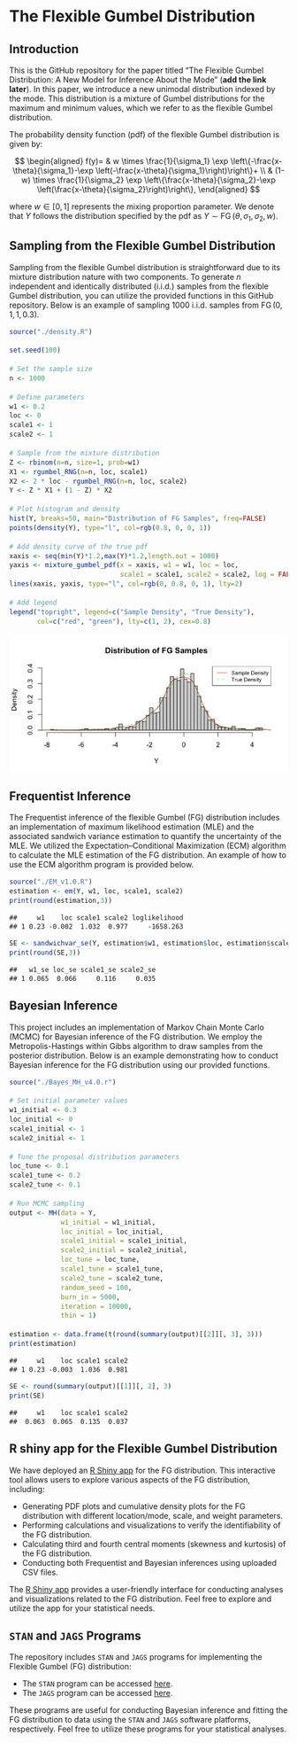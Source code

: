 The Flexible Gumbel Distribution
================

## Introduction

This is the GitHub repository for the paper titled “The Flexible Gumbel
Distribution: A New Model for Inference About the Mode” (**add the link
later**). In this paper, we introduce a new unimodal distribution
indexed by the mode. This distribution is a mixture of Gumbel
distributions for the maximum and minimum values, which we refer to as
the flexible Gumbel distribution.

The probability density function (pdf) of the flexible Gumbel
distribution is given by:

$$
\begin{aligned}
f(y)= & w \times \frac{1}{\sigma_1} \exp \left\{-\frac{x-\theta}{\sigma_1}-\exp \left(-\frac{x-\theta}{\sigma_1}\right)\right\}+ \\
& (1-w) \times \frac{1}{\sigma_2} \exp \left\{\frac{x-\theta}{\sigma_2}-\exp \left(\frac{x-\theta}{\sigma_2}\right)\right\},
\end{aligned}
$$

where $w \in[0,1]$ represents the mixing proportion parameter. We denote
that $Y$ follows the distribution specified by the pdf as
$Y \sim \operatorname{FG}\left(\theta, \sigma_1, \sigma_2, w\right)$.

## Sampling from the Flexible Gumbel Distribution

Sampling from the flexible Gumbel distribution is straightforward due to
its mixture distribution nature with two components. To generate $n$
independent and identically distributed (i.i.d.) samples from the
flexible Gumbel distribution, you can utilize the provided functions in
this GitHub repository. Below is an example of sampling 1000 i.i.d.
samples from $\operatorname{FG}(0,1,1,0.3)$.

``` r
source("./density.R")

set.seed(100)

# Set the sample size
n <- 1000

# Define parameters
w1 <- 0.2
loc <- 0
scale1 <- 1
scale2 <- 1

# Sample from the mixture distribution
Z <- rbinom(n=n, size=1, prob=w1)
X1 <- rgumbel_RNG(n=n, loc, scale1)
X2 <- 2 * loc - rgumbel_RNG(n=n, loc, scale2)
Y <- Z * X1 + (1 - Z) * X2

# Plot histogram and density
hist(Y, breaks=50, main="Distribution of FG Samples", freq=FALSE)
points(density(Y), type="l", col=rgb(0.8, 0, 0, 1))

# Add density curve of the true pdf
xaxis <- seq(min(Y)*1.2,max(Y)*1.2,length.out = 1000)
yaxis <- mixture_gumbel_pdf(x = xaxis, w1 = w1, loc = loc, 
                            scale1 = scale1, scale2 = scale2, log = FALSE)
lines(xaxis, yaxis, type="l", col=rgb(0, 0.8, 0, 1), lty=2)

# Add legend
legend("topright", legend=c("Sample Density", "True Density"), 
       col=c("red", "green"), lty=c(1, 2), cex=0.8)
```

<img src="README_files/figure-gfm/unnamed-chunk-1-1.png" style="display: block; margin: auto;" />

## Frequentist Inference

The Frequentist inference of the flexible Gumbel (FG) distribution
includes an implementation of maximum likelihood estimation (MLE) and
the associated sandwich variance estimation to quantify the uncertainty
of the MLE. We utilized the Expectation–Conditional Maximization (ECM)
algorithm to calculate the MLE estimation of the FG distribution. An
example of how to use the ECM algorithm program is provided below.

``` r
source("./EM_v1.0.R")
estimation <- em(Y, w1, loc, scale1, scale2)
print(round(estimation,3))
```

    ##     w1    loc scale1 scale2 loglikelihood
    ## 1 0.23 -0.002  1.032  0.977     -1658.263

``` r
SE <- sandwichvar_se(Y, estimation$w1, estimation$loc, estimation$scale1, estimation$scale2)
print(round(SE,3))
```

    ##   w1_se loc_se scale1_se scale2_se
    ## 1 0.065  0.066     0.116     0.035

## Bayesian Inference

This project includes an implementation of Markov Chain Monte Carlo
(MCMC) for Bayesian inference of the FG distribution. We employ the
Metropolis-Hastings within Gibbs algorithm to draw samples from the
posterior distribution. Below is an example demonstrating how to conduct
Bayesian inference for the FG distribution using our provided functions.

``` r
source("./Bayes_MH_v4.0.r")

# Set initial parameter values
w1_initial <- 0.3
loc_initial <- 0
scale1_initial <- 1
scale2_initial <- 1

# Tune the proposal distribution parameters
loc_tune <- 0.1
scale1_tune <- 0.2
scale2_tune <- 0.1

# Run MCMC sampling
output <- MH(data = Y,
             w1_initial = w1_initial,
             loc_initial = loc_initial,
             scale1_initial = scale1_initial,
             scale2_initial = scale2_initial,
             loc_tune = loc_tune,
             scale1_tune = scale1_tune,
             scale2_tune = scale2_tune,
             random_seed = 100,
             burn_in = 5000,
             iteration = 10000,
             thin = 1)

estimation <- data.frame(t(round(summary(output)[[2]][, 3], 3)))
print(estimation)
```

    ##     w1    loc scale1 scale2
    ## 1 0.23 -0.003  1.036  0.981

``` r
SE <- round(summary(output)[[1]][, 2], 3)
print(SE)
```

    ##     w1    loc scale1 scale2 
    ##  0.063  0.065  0.135  0.037

## R shiny app for the Flexible Gumbel Distribution

We have deployed an [R Shiny
app](https://qingyang.shinyapps.io/gumbel_mixture/) for the FG
distribution. This interactive tool allows users to explore various
aspects of the FG distribution, including:

- Generating PDF plots and cumulative density plots for the FG
  distribution with different location/mode, scale, and weight
  parameters.
- Performing calculations and visualizations to verify the
  identifiability of the FG distribution.
- Calculating third and fourth central moments (skewness and kurtosis)
  of the FG distribution.
- Conducting both Frequentist and Bayesian inferences using uploaded CSV
  files.

The [R Shiny app](https://qingyang.shinyapps.io/gumbel_mixture/)
provides a user-friendly interface for conducting analyses and
visualizations related to the FG distribution. Feel free to explore and
utilize the app for your statistical needs.

## `STAN` and `JAGS` Programs

The repository includes `STAN` and `JAGS` programs for implementing the
Flexible Gumbel (FG) distribution:

- The `STAN` program can be accessed
  [here](https://github.com/rh8liuqy/flexible_Gumbel/tree/main/table2/model_fitting.stan).
- The `JAGS` program can be accessed
  [here](https://github.com/rh8liuqy/flexible_Gumbel/tree/main/table2/Gumbel_Mixture_JAGS.BUG).

These programs are useful for conducting Bayesian inference and fitting
the FG distribution to data using the `STAN` and `JAGS` software
platforms, respectively. Feel free to utilize these programs for your
statistical analyses.
